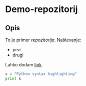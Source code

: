 # Demo-repozitorij

## Opis
To je primer _repozitorija_. Naštevanje:
- prvi
- drugi

Lahko dodam [link](github.com).

```python
s = "Python syntax highlighting"
print s
```
